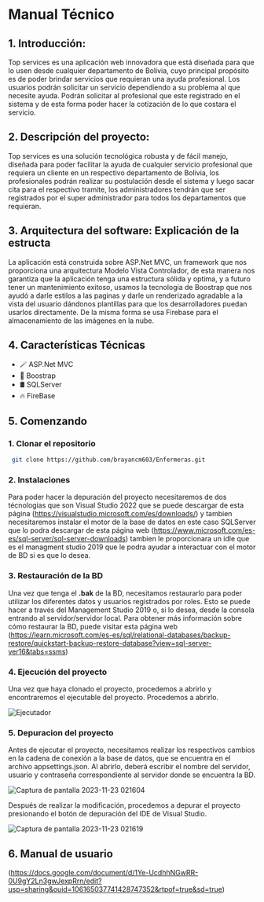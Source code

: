 # Manual Técnico

## 1. Introducción:
Top services es una aplicación web innovadora que está diseñada para que lo usen desde cualquier departamento de Bolivia, cuyo principal propósito es de poder brindar servicios que requieran una ayuda profesional. Los usuarios podrán solicitar un servicio dependiendo a    su problema al que necesite ayuda. Podrán solicitar al profesional que este registrado en el sistema y de esta forma poder hacer la cotización de lo que costara el servicio.
## 2. Descripción del proyecto:
Top services es una solución tecnológica robusta y de fácil manejo, diseñada para poder facilitar la ayuda de cualquier servicio profesional que requiera un cliente en un respectivo departamento de Bolivia, los profesionales podrán realizar su postulación desde el sistema y luego sacar cita para el respectivo tramite, los administradores tendrán que ser registrados por el super administrador para todos los departamentos que requieran.
## 3. Arquitectura del software: Explicación de la estructa
La aplicación está construida sobre ASP.Net MVC, un framework que nos proporciona una arquitectura Modelo Vista Controlador, de esta manera nos garantiza que la aplicación tenga una estructura sólida y optima, y a futuro tener un mantenimiento exitoso, usamos la tecnología de Boostrap que nos ayudó a darle estilos a las paginas y darle un renderizado agradable a la vista del usuario dándonos plantillas para que los desarrolladores puedan usarlos directamente. De la misma forma se usa Firebase para el almacenamiento de las imágenes en la nube.
## 4. Características Técnicas
- 🪄 ASP.Net MVC
- 🎨 Boostrap
- 🛢️ SQLServer
- 🔥 FireBase
## 5. Comenzando
### 1. Clonar el repositorio
   
  ```bash
   git clone https://github.com/brayancm603/Enfermeras.git
 ```
### 2. Instalaciones
Para poder hacer la depuración del proyecto necesitaremos de dos técnologias que son Visual Studio 2022 que se puede descargar de esta página (https://visualstudio.microsoft.com/es/downloads/) y tambien necesitaremos instalar el motor de la base de datos en este caso SQLServer que lo podra descargar de esta página web (https://www.microsoft.com/es-es/sql-server/sql-server-downloads) tambien le proporcionara un idle que es el managment studio 2019 que le podra ayudar a interactuar con el motor de BD si es que lo desea.

### 3. Restauración de la BD
Una vez que tenga el **.bak** de la BD, necesitamos restaurarlo para poder utilizar los diferentes datos y usuarios registrados por roles. Esto se puede hacer a través del Management Studio 2019 o, si lo desea, desde la consola entrando al servidor/servidor local. Para obtener más información sobre cómo restaurar la BD, puede visitar esta página web (https://learn.microsoft.com/es-es/sql/relational-databases/backup-restore/quickstart-backup-restore-database?view=sql-server-ver16&tabs=ssms)

### 4. Ejecución del proyecto 
Una vez que haya clonado el proyecto, procedemos a abrirlo y encontraremos el ejecutable del proyecto. Procedemos a abrirlo.

![Ejecutador](https://github.com/brayancm603/Enfermeras/assets/90205529/3383a1b5-ce87-4e85-a2f9-0df7b19e65f7)

### 5. Depuracion del proyecto 
Antes de ejecutar el proyecto, necesitamos realizar los respectivos cambios en la cadena de conexión a la base de datos, que se encuentra en el archivo appsettings.json. Al abrirlo, deberá escribir el nombre del servidor, usuario y contraseña correspondiente al servidor donde se encuentra la BD.

![Captura de pantalla 2023-11-23 021604](https://github.com/brayancm603/Enfermeras/assets/90205529/0c0ebc83-3c81-4f59-a6a8-68d35d07d437)

Después de realizar la modificación, procedemos a depurar el proyecto presionando el botón de depuración del IDE de Visual Studio.

![Captura de pantalla 2023-11-23 021619](https://github.com/brayancm603/Enfermeras/assets/90205529/2771c4c8-ea64-4334-b38d-63513645db73)

## 6. Manual de usuario
(https://docs.google.com/document/d/1Ye-UcdhhNGwRR-0U9gY2Ln3gwJexpRrn/edit?usp=sharing&ouid=106165037741428747352&rtpof=true&sd=true)
